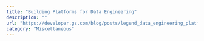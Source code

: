 ```yaml
---
title: "Building Platforms for Data Engineering"
description: ""
url: "https://developer.gs.com/blog/posts/legend_data_engineering_platforms"
category: "Miscellaneous"
---
```

